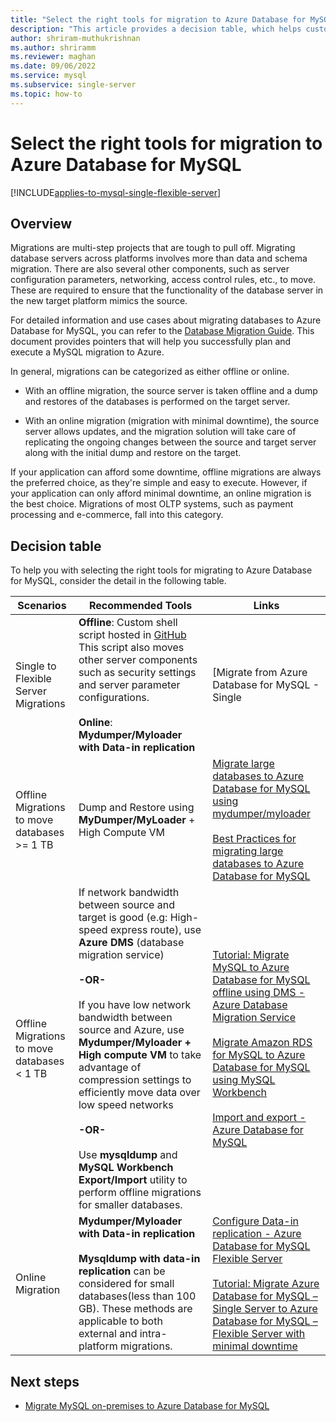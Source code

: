 ```yaml
---
title: "Select the right tools for migration to Azure Database for MySQL"
description: "This article provides a decision table, which helps customers in picking the right tools for migrating into Azure Database for MySQL"
author: shriram-muthukrishnan
ms.author: shriramm
ms.reviewer: maghan
ms.date: 09/06/2022
ms.service: mysql
ms.subservice: single-server
ms.topic: how-to
---
```


# Select the right tools for migration to Azure Database for MySQL

[!INCLUDE[applies-to-mysql-single-flexible-server](../includes/applies-to-mysql-single-flexible-server.md)]

## Overview

Migrations are multi-step projects that are tough to pull off. Migrating database servers across platforms involves more than data and schema migration. There are also several other components, such as server configuration parameters, networking, access control rules, etc., to move. These are required to ensure that the functionality of the database server in the new target platform mimics the source. 

For detailed information and use cases about migrating databases to Azure Database for MySQL, you can refer to the [Database Migration Guide](../migrate/mysql-on-premises-azure-db/01-mysql-migration-guide-intro.md). This document provides pointers that will help you successfully plan and execute a MySQL migration to Azure. 

In general, migrations can be categorized as either offline or online. 

- With an offline migration, the source server is taken offline and a dump and restores of the databases is performed on the target server. 

- With an online migration (migration with minimal downtime), the source server allows updates, and the migration solution will take care of replicating the ongoing changes between the source and target server along with the initial dump and restore on the target. 

If your application can afford some downtime, offline migrations are always the preferred choice, as they're simple and easy to execute. However, if your application can only afford minimal downtime, an online migration is the best choice. Migrations of most OLTP systems, such as payment processing and e-commerce, fall into this category. 

## Decision table

To help you with selecting the right tools for migrating to Azure Database for MySQL, consider the detail in the following table. 

| Scenarios | Recommended Tools | Links |
|-------|------|------------|
| Single to Flexible Server Migrations | **Offline**: Custom shell script hosted in [GitHub](https://github.com/Azure/azure-mysql/tree/master/azuremysqltomysqlmigrate) This script also moves other server components such as security settings and server parameter configurations. <br><br>**Online**: **Mydumper/Myloader with Data-in replication** | [Migrate from Azure Database for MySQL - Single 
| Offline Migrations to move databases >= 1 TB | Dump and Restore using **MyDumper/MyLoader** + High Compute VM | [Migrate large databases to Azure Database for MySQL using mydumper/myloader](concepts-migrate-mydumper-myloader.md) <br><br> [Best Practices for migrating large databases to Azure Database for MySQL](https://techcommunity.microsoft.com/t5/azure-database-for-mysql/best-practices-for-migrating-large-databases-to-azure-database/ba-p/1362699)|
| Offline Migrations to move databases < 1 TB | If network bandwidth between source and target is good (e.g: High-speed express route), use **Azure DMS** (database migration service)  <br><br>   **-OR-** <br><br> If you have low network bandwidth between source and Azure, use **Mydumper/Myloader + High compute VM** to take advantage of compression settings to efficiently move data over low speed networks  <br><br> **-OR-** <br><br> Use **mysqldump** and **MySQL Workbench Export/Import** utility to perform offline migrations for smaller databases. | [Tutorial: Migrate MySQL to Azure Database for MySQL offline using DMS - Azure Database Migration Service](../../dms/tutorial-mysql-azure-mysql-offline-portal.md)<br><br> [Migrate Amazon RDS for MySQL to Azure Database for MySQL using MySQL Workbench](how-to-migrate-rds-mysql-workbench.md)<br><br>  [Import and export - Azure Database for MySQL](concepts-migrate-import-export.md)|
| Online Migration |  **Mydumper/Myloader with Data-in replication** <br><br> **Mysqldump with data-in replication** can be considered for small databases(less than 100 GB). These methods are applicable to both external and intra-platform migrations. | [Configure Data-in replication - Azure Database for MySQL Flexible Server](../flexible-server/how-to-data-in-replication.md) <br><br> [Tutorial: Migrate Azure Database for MySQL – Single Server to Azure Database for MySQL – Flexible Server with minimal downtime](how-to-migrate-single-flexible-minimum-downtime.md) |
## Next steps
* [Migrate MySQL on-premises to Azure Database for MySQL](../migrate/mysql-on-premises-azure-db/01-mysql-migration-guide-intro.md)

<br><br>
